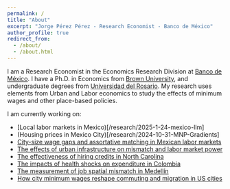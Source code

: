 ```yaml
---
permalink: /
title: "About"
excerpt: "Jorge Pérez Pérez - Research Economist - Banco de México"
author_profile: true
redirect_from: 
  - /about/
  - /about.html
---
```


I am a Research Economist in the Economics Research Division at [Banco de México](https://www.banxico.org.mx). I have a Ph.D. in Economics from [Brown University](https://www.brown.edu/academics/economics/), and undergraduate degrees from [Universidad del Rosario](https://www.urosario.edu.co/Facultad-de-Economia/Inicio/). My research uses elements from Urban and Labor economics to study the effects of minimum wages and other place-based policies. 

I am currently working on:

* [Local labor markets in Mexico)[/research/2025-1-24-mexico-llm]
* (Housing prices in Mexico City)[/research/2024-10-31-MNP-Gradients]
* [City-size wage gaps and assortative matching in Mexican labor markets](/research/2023-6-15-akmcitysize)
* [The effects of urban infrastructure on mismatch and labor market power](/research/2020-10-28-infrastructure)
* [The effectiveness of hiring credits in North Carolina](/research/2019-5-3-nc-hiring-credits)
* [The impacts of health shocks on expenditure in Colombia](/research/2023-6-15-consumption-shocks)
* [The measurement of job spatial mismatch in Medellín](/research/2020-7-22-mismatch)
* [How city minimum wages reshape commuting and migration in US cities](/research/2017-10-10-city-minimum-wages) 







